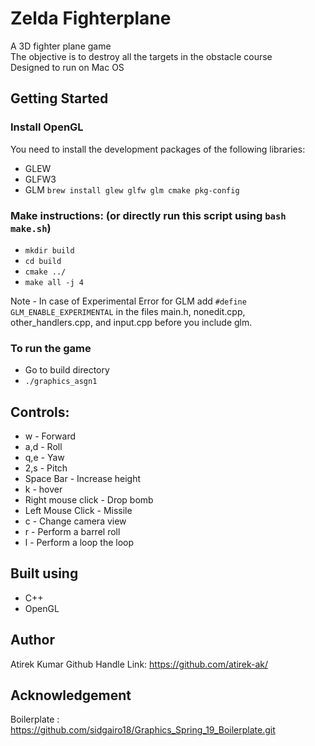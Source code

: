 # Zelda Fighterplane
A 3D fighter plane game  
The objective is to destroy all the targets in the obstacle course  
Designed to run on Mac OS   

## Getting Started
### Install OpenGL
You need to install the development packages of the following libraries:  
* GLEW 
* GLFW3 
* GLM
```brew install glew glfw glm cmake pkg-config```

### Make instructions: (or directly run this script using ```bash make.sh```)
- ```mkdir build```
- ```cd build```
- ```cmake ../```
- ```make all -j 4```

Note - In case of Experimental Error for GLM add ```#define GLM_ENABLE_EXPERIMENTAL``` in the files main.h, nonedit.cpp, other_handlers.cpp, and input.cpp before you include glm.

### To run the game
- Go to build directory
- ```./graphics_asgn1```

## Controls:
* w - Forward
* a,d - Roll
* q,e - Yaw
* 2,s - Pitch
* Space Bar - Increase height
* k - hover
* Right mouse click - Drop bomb
* Left Mouse Click - Missile
* c - Change camera view
* r - Perform a barrel roll
* l - Perform a loop the loop

## Built using
* C++
* OpenGL

## Author
Atirek Kumar
Github Handle Link: https://github.com/atirek-ak/

## Acknowledgement
Boilerplate : https://github.com/sidgairo18/Graphics_Spring_19_Boilerplate.git
